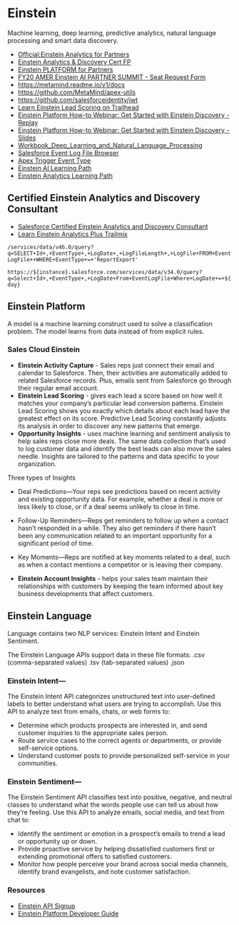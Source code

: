 # Einstein
Machine learning, deep learning, predictive analytics, natural language processing and smart data discovery.
* [Official:Einstein Analytics for Partners](https://partners.salesforce.com/_ui/core/chatter/groups/GroupProfilePage?g=0F9300000009OGM)
* [Einstein Analytics & Discovery Cert FP](https://partners.salesforce.com/_ui/core/chatter/groups/GroupProfilePage?g=0F93A00000024Uo)
* [Einstein PLATFORM for Partners](https://trailhead.salesforce.com/users/nmoscaritolo/trailmixes/einstein-platform-for-partners)
* [FY20 AMER Einstein AI PARTNER SUMMIT - Seat Request Form](https://docs.google.com/forms/d/e/1FAIpQLSdkzr3Veq4d__IKrsplAqoq4GtpQ-vpfXhDxSj6XctJPNvAaw/viewform)
* https://metamind.readme.io/v1/docs
* https://github.com/MetaMind/apex-utils
* https://github.com/salesforceidentity/jwt
* [Learn Einstein Lead Scoring on Trailhead](https://developer.salesforce.com/promotions/orgs/einsteinleadscoring)
* [Einstein Platform How-to Webinar: Get Started with Einstein Discovery - Replay](http://salesforce.vidyard.com/watch/ozCijf3M5yAjZk9QJ9A5Pg)
* [Einstein Platform How-to Webinar: Get Started with Einstein Discovery - Slides](https://success.salesforce.com/0693A000007SadUQAS)
* [Workbook_Deep_Learning_and_Natural_Language_Processing](https://colab.research.google.com/drive/1dttXAHcnXF1IdendtoNCBPyy42rNEquq#scrollTo=gvh_MLh0FTtj)
* [Salesforce Event Log File Browser](https://salesforce-elf.herokuapp.com/)
* [Apex Trigger Event Type](https://developer.salesforce.com/docs/atlas.en-us.api.meta/api/sforce_api_objects_eventlogfile_apextrigger.htm)
* [Einstein AI Learning Path](https://partnernavigator.salesforce.com/s/einsteinai?step=1)
* [Einstein Analytics Learning Path](https://partnernavigator.salesforce.com/s/einsteinanalytics?step=1)

## Certified Einstein Analytics and Discovery Consultant
* [Salesforce Certified Einstein Analytics and Discovery Consultant](https://trailhead.salesforce.com/help?article=Salesforce-Certified-Einstein-Analytics-and-Discovery-Consultant-Exam-Guide)
* [Learn Einstein Analytics Plus Trailmix](https://trailhead.salesforce.com/users/ea-trails/trailmixes/learn-einstein-analytics-plus)

`/services/data/v46.0/query?q=SELECT+Id+,+EventType+,+LogDate+,+LogFileLength+,+LogFile+FROM+EventLogFile++WHERE+EventType+=+'ReportExport'`

`https://${instance}.salesforce.com/services/data/v34.0/query?q=Select+Id+,+EventType+,+LogDate+From+EventLogFile+Where+LogDate+=+${day}`

## Einstein Platform

A model is a machine learning construct used to solve a classification problem.  The model learns from data instead of from explicit rules.  


### Sales Cloud Einstein
 * __Einstein Activity Capture__ - Sales reps just connect their email and calendar to Salesforce. Then, their activities are automatically added to related Salesforce records. Plus, emails sent from Salesforce go through their regular email account.
 * __Einstein Lead Scoring__ - gives each lead a score based on how well it matches your company’s particular lead conversion patterns.  Einstein Lead Scoring shows you exactly which details about each lead have the greatest effect on its score.  Predictive Lead Scoring constantly adjusts its analysis in order to discover any new patterns that emerge.
 * __Opportunity Insights__ - uses machine learning and sentiment analysis to help sales reps close more deals. The same data collection that’s used to log customer data and identify the best leads can also move the sales needle. Insights are tailored to the patterns and data specific to your organization.

  Three types of Insights
  * Deal Predictions—Your reps see predictions based on recent activity and existing opportunity data. For example, whether a deal is more or less likely to close, or if a deal seems unlikely to close in time.
  * Follow-Up Reminders—Reps get reminders to follow up when a contact hasn’t responded in a while. They also get reminders if there hasn’t been any communication related to an important opportunity for a significant period of time.
  * Key Moments—Reps are notified at key moments related to a deal, such as when a contact mentions a competitor or is leaving their company.

 * __Einstein Account Insights__ - helps your sales team maintain their relationships with customers by keeping the team informed about key business developments that affect customers. 

## Einstein Language
Language contains two NLP services: Einstein Intent and Einstein Sentiment.

The Einstein Language APIs support data in these file formats:
.csv (comma-separated values)
.tsv (tab-separated values)
.json

### Einstein Intent—
The Einstein Intent API categorizes unstructured text into user-defined labels to better understand what users are trying to accomplish. Use this API to analyze text from emails, chats, or web forms to:
* Determine which products prospects are interested in, and send customer inquiries to the appropriate sales person.
* Route service cases to the correct agents or departments, or provide self-service options.
* Understand customer posts to provide personalized self-service in your communities.

### Einstein Sentiment—
The Einstein Sentiment API classifies text into positive, negative, and neutral classes to understand what the words people use can tell us about how they’re feeling. Use this API to analyze emails, social media, and text from chat to:
* Identify the sentiment or emotion in a prospect’s emails to trend a lead or opportunity up or down.
* Provide proactive service by helping dissatisfied customers first or extending promotional offers to satisfied customers.
* Monitor how people perceive your brand across social media channels, identify brand evangelists, and note customer satisfaction.

### Resources
* [Einstein API Signup](https://api.einstein.ai/signup)
* [Einstein Platform Developer Guide](https://metamind.readme.io/docs/intro-to-einstein-language)

